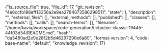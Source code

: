 {"is_source_file": true, "file_id": 17, "git_revision": "4e8ccfb188eff13356a2e9ea2784673586298511", "state": 1, "description": "", "external_files": [], "external_methods": [], "published": [], "classes": [], "methods": [], "calls": [], "search-terms": [], "filename": "/home/kavia/workspace/code-generation/tictactoe-classic-19445-44f03d54/README.md", "hash": "da3480ad2e9e28f2b5d46297290e6a80", "format-version": 4, "code-base-name": "default", "knowledge_revision": 17}
